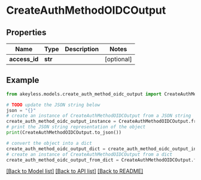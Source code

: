 # CreateAuthMethodOIDCOutput


## Properties

Name | Type | Description | Notes
------------ | ------------- | ------------- | -------------
**access_id** | **str** |  | [optional] 

## Example

```python
from akeyless.models.create_auth_method_oidc_output import CreateAuthMethodOIDCOutput

# TODO update the JSON string below
json = "{}"
# create an instance of CreateAuthMethodOIDCOutput from a JSON string
create_auth_method_oidc_output_instance = CreateAuthMethodOIDCOutput.from_json(json)
# print the JSON string representation of the object
print(CreateAuthMethodOIDCOutput.to_json())

# convert the object into a dict
create_auth_method_oidc_output_dict = create_auth_method_oidc_output_instance.to_dict()
# create an instance of CreateAuthMethodOIDCOutput from a dict
create_auth_method_oidc_output_from_dict = CreateAuthMethodOIDCOutput.from_dict(create_auth_method_oidc_output_dict)
```
[[Back to Model list]](../README.md#documentation-for-models) [[Back to API list]](../README.md#documentation-for-api-endpoints) [[Back to README]](../README.md)


